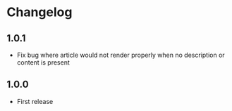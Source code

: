 # Changelog

## 1.0.1

- Fix bug where article would not render properly when no description or content is present

## 1.0.0

- First release